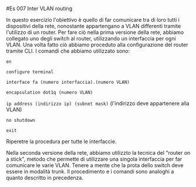 #Es 007 Inter VLAN routing

In questo esercizio l'obiettivo è quello di far comunicare tra di loro tutti i dispositivi della rete, nonostante appartengano a VLAN differenti tramite l'utilizzo di un router.
Per fare ciò nella prima versione della rete, abbiamo collegato uno degli switch  al router, utilizzando un interfaccia per ogni VLAN.
Una volta fatto ciò abbiamo proceduto alla configurazione del router tramite CLI. I comandi che abbiamo utilizzato sono: 

`en`

`configure terminal`

`interface fa (numero interfaccia).(numero VLAN)`

`encapsulation dot1q (numero VLAN)`

`ip address (indirizzo ip) (subnet mask)` (l'indirizzo deve appartenere alla VLAN)

`no shutdown`

`exit`

Riperetre la procedura per tutte le interfaccie.

Nella seconda versione della rete, abbiamo utilizzto la tecnica del "router on a stick", metodo che permette di utilizzare una singola interfaccia per far comunicare le varie VLAN. Tenere a mente che la prota dello switch deve essere in modalità trunk.
Il procedimento e i comandi sono analoghi a quanto descritto in precedenza.